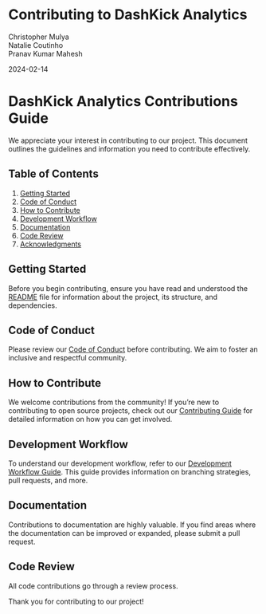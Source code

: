 Contributing to DashKick Analytics
================
Christopher Mulya  
Natalie Coutinho  
Pranav Kumar Mahesh

2024-02-14

# DashKick Analytics Contributions Guide

We appreciate your interest in contributing to our project. This document outlines the guidelines and
information you need to contribute effectively.

## Table of Contents

1.  [Getting Started](#getting-started)
2.  [Code of Conduct](#code-of-conduct)
3.  [How to Contribute](#how-to-contribute)
4.  [Development Workflow](#development-workflow)
5.  [Documentation](#documentation)
6.  [Code Review](#code-review)
7. [Acknowledgments](#acknowledgments)

## Getting Started

Before you begin contributing, ensure you have read and understood the
[README](https://github.com/cmulya/DATA551-Project/blob/main/README.md)
file for information about the project, its structure, and dependencies.

## Code of Conduct

Please review our [Code of Conduct](https://github.com/cmulya/DATA551-Project/blob/main/CODE_OF_CONDUCT.md) before
contributing. We aim to foster an inclusive and respectful community.

## How to Contribute

We welcome contributions from the community! If you’re new to
contributing to open source projects, check out our [Contributing
Guide](https://github.com/cmulya/DATA551-Project/blob/main/Documentation/Contributing_Guide.md) for detailed information on how you can get
involved.

## Development Workflow

To understand our development workflow, refer to our [Development
Workflow Guide](https://github.com/cmulya/DATA551-Project/blob/main/Documentation/Development_Workflow.md). This guide provides information on branching strategies, pull requests, and more.

## Documentation

Contributions to documentation are highly valuable. If you find areas
where the documentation can be improved or expanded, please submit a
pull request.

## Code Review

All code contributions go through a review process.

Thank you for contributing to our project!
